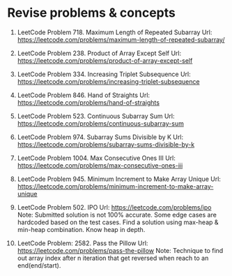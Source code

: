 # Revise problems & concepts
1. LeetCode Problem 718. Maximum Length of Repeated Subarray
Url: https://leetcode.com/problems/maximum-length-of-repeated-subarray/

2. LeetCode Problem 238. Product of Array Except Self
Url: https://leetcode.com/problems/product-of-array-except-self

3. LeetCode Problem 334. Increasing Triplet Subsequence
Url: https://leetcode.com/problems/increasing-triplet-subsequence

4. LeetCode Problem 846. Hand of Straights
Url: https://leetcode.com/problems/hand-of-straights

5. LeetCode Problem 523. Continuous Subarray Sum
Url: https://leetcode.com/problems/continuous-subarray-sum

6. LeetCode Problem 974. Subarray Sums Divisible by K
Url: https://leetcode.com/problems/subarray-sums-divisible-by-k

7. LeetCode Problem 1004. Max Consecutive Ones III
Url: https://leetcode.com/problems/max-consecutive-ones-iii

8. LeetCode Problem 945. Minimum Increment to Make Array Unique
Url: https://leetcode.com/problems/minimum-increment-to-make-array-unique

9. LeetCode Problem 502. IPO
Url: https://leetcode.com/problems/ipo
Note: Submitted solution is not 100% accurate. Some edge cases are hardcoded based on the test cases. Find a solution using max-heap & min-heap combination. Know heap in depth.

10. LeetCode Problem: 2582. Pass the Pillow
Url: https://leetcode.com/problems/pass-the-pillow
Note: Technique to find out array index after n iteration that get reversed when reach to an end(end/start).